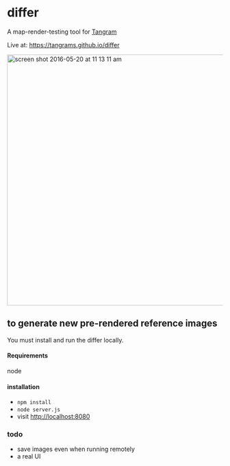 # differ
A map-render-testing tool for [Tangram](http://github.com/tangrams/tangram)

Live at: https://tangrams.github.io/differ

<img width="585" alt="screen shot 2016-05-20 at 11 13 11 am" src="https://cloud.githubusercontent.com/assets/459970/15432366/eb52b83c-1e7b-11e6-87fa-4bf1c7e0091d.png">

## to generate new pre-rendered reference images

You must install and run the differ locally.

#### Requirements

node

#### installation

- `npm install`
- `node server.js`
- visit [http://localhost:8080](http://localhost:8080)

### todo

- save images even when running remotely
- a real UI
